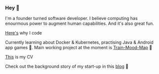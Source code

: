 ### Hey 👋

I'm a founder turned software developer. I believe computing has enourmous power to augment human capabilities. And it's also great fun.

[Here's](https://medium.com/@robintyler87/why-i-decided-on-a-career-in-programming-3060c68e5621) why I code

Currently learning about Docker & Kubernetes, practising Java & Android app games 🔭. Main working project at the moment is [Train-Mood-Map](https://github.com/robin277t/train-mood-map) 🚈 

[This](https://github.com/robin277t/CV) is my CV

Check out the background story of my start-up in this [blog](https://medium.com/@robintyler87/the-story-of-my-start-up-d1a6c97f2c0c) 🤔  


<!--
**robin277t/robin277t** is a ✨ _special_ ✨ repository because its `README.md` (this file) appears on your GitHub profile.

Here are some ideas to get you started:

- 🔭 I’m currently working on ...
- 🌱 I’m currently learning ...
- 👯 I’m looking to collaborate on ...
- 🤔 I’m looking for help with ...
- 💬 Ask me about ...
- 📫 How to reach me: ...
- 😄 Pronouns: ...
- ⚡ Fun fact: ...
-->
